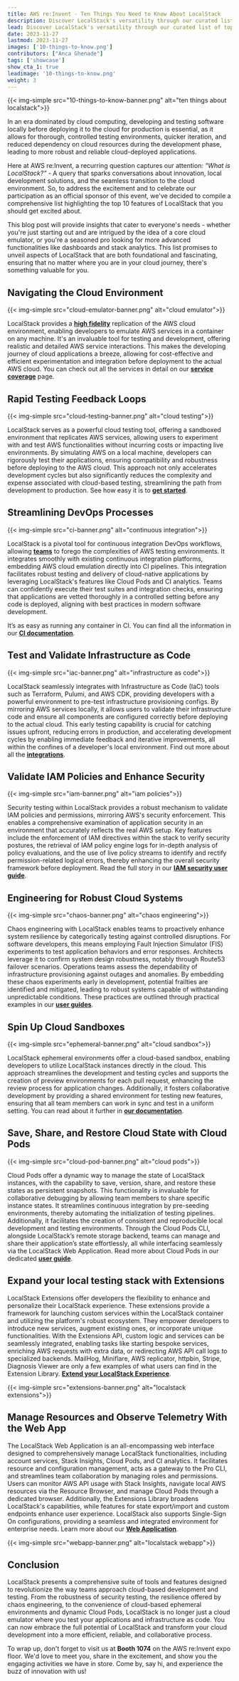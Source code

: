 ```yaml
---
title: AWS re:Invent - Ten Things You Need to Know About LocalStack
description: Discover LocalStack's versatility through our curated list of top 10 features, catering to both beginners and experts in the cloud journey, from core emulation to advanced analytics.
lead: Discover LocalStack's versatility through our curated list of top 10 features, catering to both beginners and experts in the cloud journey, from core emulation to advanced analytics.
date: 2023-11-27
lastmod: 2023-11-27
images: ['10-things-to-know.png']
contributors: ["Anca Ghenade"]
tags: ['showcase']
show_cta_1: true
leadimage: '10-things-to-know.png'
weight: 3
---
```



{{< img-simple src="10-things-to-know-banner.png" alt="ten things about localstack">}}


In an era dominated by cloud computing, developing and testing software locally before deploying it to the cloud for production is essential,
as it allows for thorough, controlled testing environments, quicker iteration, and reduced dependency on cloud resources during the development
phase, leading to more robust and reliable cloud-deployed applications.

Here at AWS re:Invent, a recurring question captures our attention: *"What is LocalStack?"* - A query that sparks conversations about innovation,
local development solutions, and the seamless transition to the cloud environment. So, to address the excitement and to celebrate our participation 
as an official sponsor of this event, we've decided to compile a comprehensive list highlighting the top 10 features of LocalStack that you should get excited about.

This blog post will provide insights that cater to everyone's needs - whether you're just starting out and are intrigued by the idea of a core cloud 
emulator, or you're a seasoned pro looking for more advanced functionalities like dashboards and stack analytics. This list promises 
to unveil aspects of LocalStack that are both foundational and fascinating, ensuring that no matter where you are in your cloud journey, 
there's something valuable for you.

## Navigating the Cloud Environment

{{< img-simple src="cloud-emulator-banner.png" alt="cloud emulator">}}

LocalStack provides a [**high fidelity**](/2022-08-04-parity-explained/) replication of the AWS cloud environment, enabling developers to emulate AWS services in a container 
on any machine. It's an invaluable tool for testing and development, offering realistic and detailed AWS service 
interactions. This makes the developing journey of cloud applications a breeze, allowing for cost-effective and efficient 
experimentation and integration before deployment to the actual AWS cloud. You can check out all the services in detail on our 
[**service coverage**](https://docs.localstack.cloud/references/coverage/) page.

## Rapid Testing Feedback Loops

{{< img-simple src="cloud-testing-banner.png" alt="cloud testing">}}

LocalStack serves as a powerful cloud testing tool, offering a sandboxed environment that replicates AWS services, allowing users to 
experiment with and test AWS functionalities without incurring costs or impacting live environments. By simulating AWS on a local machine,
developers can rigorously test their applications, ensuring compatibility and robustness before deploying to the AWS cloud. This approach
not only accelerates development cycles but also significantly reduces the complexity and expense associated with cloud-based testing,
streamlining the path from development to production. See how easy it is to [**get started**](https://docs.localstack.cloud/getting-started/).

## Streamlining DevOps Processes

{{< img-simple src="ci-banner.png" alt="continuous integration">}}

LocalStack is a pivotal tool for continuous integration DevOps workflows, allowing [**teams**](/2023-04-24-case-study-knowbe4/) to forego the complexities of AWS testing environments. It integrates
smoothly with existing continuous integration platforms, embedding AWS cloud emulation directly into CI pipelines. This integration 
facilitates robust testing and delivery of cloud-native applications by leveraging LocalStack's features like Cloud Pods and CI analytics.
Teams can confidently execute their test suites and integration checks, ensuring that applications are vetted thoroughly in a controlled 
setting before any code is deployed, aligning with best practices in modern software development.

It’s as easy as running any container in CI. You can find all the information in our [**CI documentation**](https://docs.localstack.cloud/user-guide/ci/).

## Test and Validate Infrastructure as Code

{{< img-simple src="iac-banner.png" alt="infrastructure as code">}}

LocalStack seamlessly integrates with Infrastructure as Code (IaC) tools such as Terraform, Pulumi, and AWS CDK, providing developers with 
a powerful environment to pre-test infrastructure provisioning configs. By mirroring AWS services locally, it allows users to validate their 
infrastructure code and ensure all components are configured correctly before deploying to the actual cloud. This early testing capability is 
crucial for catching issues upfront, reducing errors in production, and accelerating development cycles by enabling immediate feedback and 
iterative improvements, all within the confines of a developer's local environment. 
Find out more about all the [**integrations**](https://docs.localstack.cloud/user-guide/integrations/).

## Validate IAM Policies and Enhance Security

{{< img-simple src="iam-banner.png" alt="iam policies">}}

Security testing within LocalStack provides a robust mechanism to validate IAM policies and permissions, mirroring AWS's security enforcement. 
This enables a comprehensive examination of application security in an environment that accurately reflects the real AWS setup. Key features 
include the enforcement of IAM directives within the stack to verify security postures, the retrieval of IAM policy engine logs for in-depth 
analysis of policy evaluations, and the use of live policy streams to identify and rectify permission-related logical errors, thereby enhancing 
the overall security framework before deployment. Read the full story in our [**IAM security user guide**](https://docs.localstack.cloud/user-guide/security-testing/).

## Engineering for Robust Cloud Systems

{{< img-simple src="chaos-banner.png" alt="chaos engineering">}}

Chaos engineering with LocalStack enables teams to proactively enhance system resilience by categorically testing against controlled disruptions. 
For software developers, this means employing Fault Injection Simulator (FIS) experiments to test application behaviors and error responses. 
Architects leverage it to confirm system design robustness, notably through Route53 failover scenarios. Operations teams assess the dependability 
of infrastructure provisioning against outages and anomalies. By embedding these chaos experiments early in development, potential frailties are 
identified and mitigated, leading to robust systems capable of withstanding unpredictable conditions. These practices are outlined through 
practical examples in our [**user guides**](https://docs.localstack.cloud/user-guide/chaos-engineering/).

## Spin Up Cloud Sandboxes

{{< img-simple src="ephemeral-banner.png" alt="cloud sandbox">}}

LocalStack ephemeral environments offer a cloud-based sandbox, enabling developers to utilize LocalStack instances directly in the cloud. 
This approach streamlines the development and testing cycles and supports the creation of preview environments for each pull request, enhancing 
the review process for application changes. Additionally, it fosters collaborative development by providing a shared environment for testing new 
features, ensuring that all team members can work in sync and test in a uniform setting. 
You can read about it further in [**our documentation**](https://docs.localstack.cloud/user-guide/cloud-sandbox/).

## Save, Share, and Restore Cloud State with Cloud Pods

{{< img-simple src="cloud-pod-banner.png" alt="cloud pods">}}

Cloud Pods offer a dynamic way to manage the state of LocalStack instances, with the capability to save, version, share, and restore these states 
as persistent snapshots. This functionality is invaluable for collaborative debugging by allowing team members to share specific instance states. 
It streamlines continuous integration by pre-seeding environments, thereby automating the initialization of testing pipelines. Additionally, 
it facilitates the creation of consistent and reproducible local development and testing environments. Through the Cloud Pods CLI, alongside 
LocalStack’s remote storage backend, teams can manage and share their application’s state effortlessly, all while interfacing seamlessly via the 
LocalStack Web Application. Read more about Cloud Pods in our dedicated [**user guide**](https://docs.localstack.cloud/user-guide/cloud-pods/).

## Expand your local testing stack with Extensions

LocalStack Extensions offer developers the flexibility to enhance and personalize their LocalStack experience. These extensions provide a 
framework for launching custom services within the LocalStack container and utilizing the platform's robust ecosystem. They empower developers 
to introduce new services, augment existing ones, or incorporate unique functionalities. With the Extensions API, custom logic and services can 
be seamlessly integrated, enabling tasks like starting bespoke services, enriching AWS requests with extra data, or redirecting AWS API call logs 
to specialized backends. MailHog, Miniflare, AWS replicator, httpbin, Stripe, Diagnosis Viewer are only a few examples of what users can find in 
the Extension Library. [**Extend your LocalStack Experience**](https://docs.localstack.cloud/user-guide/extensions/).

{{< img-simple src="extensions-banner.png" alt="localstack extensions">}}

## Manage Resources and Observe Telemetry With the Web App

The LocalStack Web Application is an all-encompassing web interface designed to comprehensively manage LocalStack functionalities, including 
account services, Stack Insights, Cloud Pods, and CI analytics. It facilitates resource and configuration management, acts as a gateway to the 
Pro CLI, and streamlines team collaboration by managing roles and permissions. Users can monitor AWS API usage with Stack Insights, navigate 
local AWS resources via the Resource Browser, and manage Cloud Pods through a dedicated browser. Additionally, the Extensions Library broadens 
LocalStack's capabilities, while features for state export/import and custom endpoints enhance user experience. LocalStack also supports 
Single-Sign On configurations, providing a seamless and integrated environment for enterprise needs. Learn more about our [**Web Application**](https://docs.localstack.cloud/user-guide/web-application/).

{{< img-simple src="webapp-banner.png" alt="localstack webapp">}}

## Conclusion

LocalStack presents a comprehensive suite of tools and features designed to revolutionize the way teams approach cloud-based development and 
testing. From the robustness of security testing, the resilience offered by chaos engineering, to the convenience of cloud-based ephemeral 
environments and dynamic Cloud Pods, LocalStack is no longer just a cloud emulator where you test your applications and infrastructure as code.
You can now embrace the full potential of LocalStack and transform your cloud development into a more efficient, reliable, and collaborative process.

To wrap up, don't forget to visit us at **Booth 1074** on the AWS re:Invent expo floor. We'd love to meet you, share in the excitement, and show you the engaging
activities we have in store. Come by, say hi, and experience the buzz of innovation with us!
